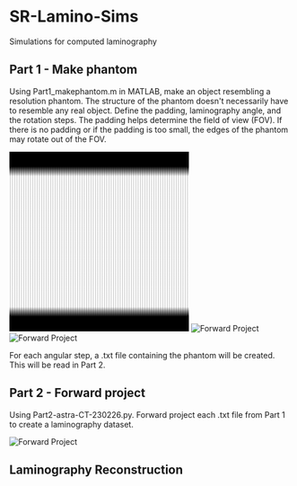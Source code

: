 # SR-Lamino-Sims
Simulations for computed laminography

## Part 1 - Make phantom  
Using Part1_makephantom.m in MATLAB, make an object resembling a resolution phantom. The structure of the phantom doesn't necessarily have to resemble any real object. Define the padding, laminography angle, and the rotation steps. The padding helps determine the field of view (FOV). If there is no padding or if the padding is too small, the edges of the phantom may rotate out of the FOV. 

![Forward Project](https://github.com/xfding57/SR-Lamino-Sims/blob/main/media/gridwidth-0002-0320-proj.gif)
![Forward Project](https://github.com/xfding57/SR-Lamino-Sims/blob/main/media/gridwidth-0002-0550-proj.gif)
![Forward Project](https://github.com/xfding57/SR-Lamino-Sims/blob/main/media/gridwidth-0002-1000-proj.gif)

For each angular step, a .txt file containing the phantom will be created. This will be read in Part 2.



## Part 2 - Forward project
Using Part2-astra-CT-230226.py. Forward project each .txt file from Part 1 to create a laminography dataset.

![Forward Project](https://github.com/xfding57/SR-Lamino-Sims/blob/main/media/n_grid-500-CL-736x622.gif)


## Laminography Reconstruction